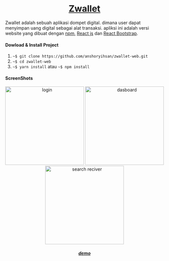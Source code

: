 <h1 align="center"><a href="#">Zwallet</a></h1>

Zwallet adalah sebuah aplikasi dompet digital. dimana user dapat menyimpan uang digital sebagai alat transaksi. apliksi ini adalah versi website yang dibuat dengan [npm](https://www.example.com/my%20great%20page), [React js](https://www.example.com/my%20great%20page) dan [React Bootstrap](https://www.example.com/my%20great%20page).

#### Dowload & Install Project

1. `~$ git clone https://github.com/anshoryihsan/zwallet-web.git`
2. `~$ cd zwallet-web`
3. `~$ yarn install` atau `~$ npm install`

#### ScreenShots

<div align="center">
	<img width="250" src"./public/assets/img/zwallet/zwallet-web-login.png" alt="login"/>
    <img width="250" src"./public/assets/img/zwallet/zwallet-web-dasboard.png" alt="dasboard"/>
    <img width="250" src"./public/assets/img/zwallet/zwallet-web-search-reciver.png" alt="search reciver"/>
</div>

<h5 align="center"><a href="#">demo</a></h5>

